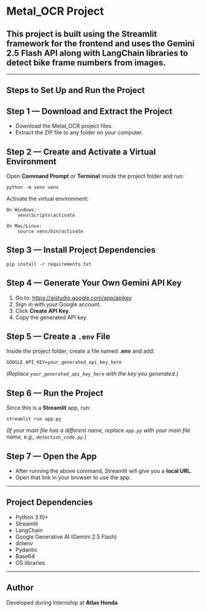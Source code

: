 
# Metal_OCR Project


This project is built using the **Streamlit** framework for the frontend and uses the **Gemini 2.5 Flash API** along with **LangChain** libraries to detect bike frame numbers from images.
---
---------------------------------
   Steps to Set Up and Run the Project
---------------------------------

Step 1 — Download and Extract the Project
---------------------------------
- Download the Metal_OCR project files.
- Extract the ZIP file to any folder on your computer.

Step 2 — Create and Activate a Virtual Environment
---------------------------------
Open **Command Prompt** or **Terminal** inside the project folder and run:

    python -m venv venv

Activate the virtual environment:

    On Windows:
        venv\Scripts\activate

    On Mac/Linux:
        source venv/bin/activate

Step 3 — Install Project Dependencies
---------------------------------
    pip install -r requirements.txt

Step 4 — Generate Your Own Gemini API Key
---------------------------------
1. Go to: https://aistudio.google.com/app/apikey
2. Sign in with your Google account.
3. Click **Create API Key**.
4. Copy the generated API key.

Step 5 — Create a `.env` File
---------------------------------
Inside the project folder, create a file named **.env** and add:

    GOOGLE_API_KEY=your_generated_api_key_here

*(Replace `your_generated_api_key_here` with the key you generated.)*

Step 6 — Run the Project
---------------------------------
Since this is a **Streamlit** app, run:

    streamlit run app.py

*(If your main file has a different name, replace `app.py` with your main file name, e.g., `detection_code.py`.)*

Step 7 — Open the App
---------------------------------
- After running the above command, Streamlit will give you a **local URL**.
- Open that link in your browser to use the app.

---------------------------------
   Project Dependencies
---------------------------------
- Python 3.10+
- Streamlit
- LangChain
- Google Generative AI (Gemini 2.5 Flash)
- dotenv
- Pydantic
- Base64
- OS libraries

---------------------------------
   Author
---------------------------------
Developed during internship at **Atlas Honda**
